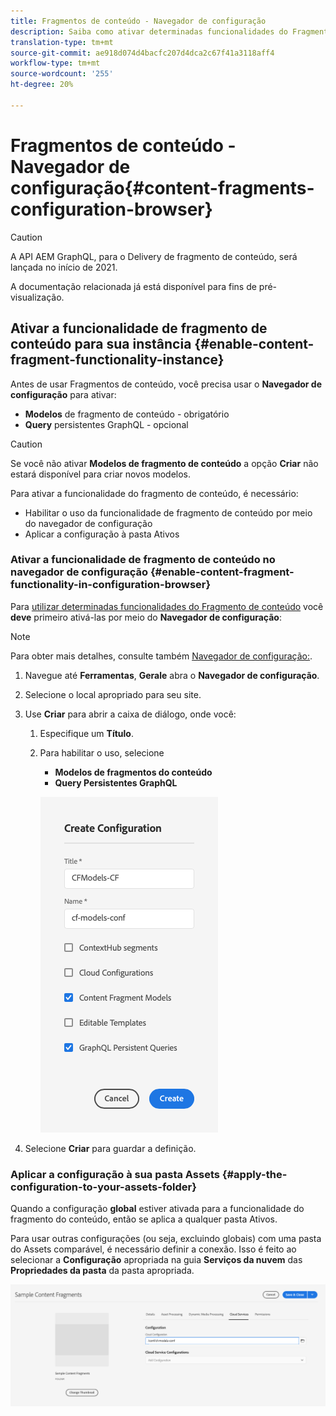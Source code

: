 ```yaml
---
title: Fragmentos de conteúdo - Navegador de configuração
description: Saiba como ativar determinadas funcionalidades do Fragmento de conteúdo no Navegador de configuração.
translation-type: tm+mt
source-git-commit: ae918d074d4bacfc207d4dca2c67f41a3118aff4
workflow-type: tm+mt
source-wordcount: '255'
ht-degree: 20%

---
```



# Fragmentos de conteúdo - Navegador de configuração{#content-fragments-configuration-browser}

>[!CAUTION]
>
>A API AEM GraphQL, para o Delivery de fragmento de conteúdo, será lançada no início de 2021.
>
>A documentação relacionada já está disponível para fins de pré-visualização.

## Ativar a funcionalidade de fragmento de conteúdo para sua instância {#enable-content-fragment-functionality-instance}

Antes de usar Fragmentos de conteúdo, você precisa usar o **Navegador de configuração** para ativar:

* **Modelos**  de fragmento de conteúdo - obrigatório
* **Query**  persistentes GraphQL - opcional

>[!CAUTION]
>
>Se você não ativar **Modelos de fragmento de conteúdo** a opção **Criar** não estará disponível para criar novos modelos.

Para ativar a funcionalidade do fragmento de conteúdo, é necessário:

* Habilitar o uso da funcionalidade de fragmento de conteúdo por meio do navegador de configuração
* Aplicar a configuração à pasta Ativos

### Ativar a funcionalidade de fragmento de conteúdo no navegador de configuração {#enable-content-fragment-functionality-in-configuration-browser}

Para [utilizar determinadas funcionalidades do Fragmento de conteúdo](#creating-a-content-fragment-model) você **deve** primeiro ativá-las por meio do **Navegador de configuração**:

>[!NOTE]
>
>Para obter mais detalhes, consulte também [Navegador de configuração:](/help/implementing/developing/introduction/configurations.md#using-configuration-browser).

1. Navegue até **Ferramentas**, **Gerale** abra o **Navegador de configuração**.
2. Selecione o local apropriado para seu site.
3. Use **Criar** para abrir a caixa de diálogo, onde você:

   1. Especifique um **Título**.
   2. Para habilitar o uso, selecione
      * **Modelos de fragmentos do conteúdo**
      * **Query Persistentes GraphQL**

      ![Definir configuração](assets/cfm-conf-01.png)


4. Selecione **Criar** para guardar a definição.

### Aplicar a configuração à sua pasta Assets {#apply-the-configuration-to-your-assets-folder}

Quando a configuração **global** estiver ativada para a funcionalidade do fragmento do conteúdo, então se aplica a qualquer pasta Ativos.

Para usar outras configurações (ou seja, excluindo globais) com uma pasta do Assets comparável, é necessário definir a conexão. Isso é feito ao selecionar a **Configuração** apropriada na guia **Serviços da nuvem** das **Propriedades da pasta** da pasta apropriada.

![Aplicar configuração](assets/cfm-conf-02.png)